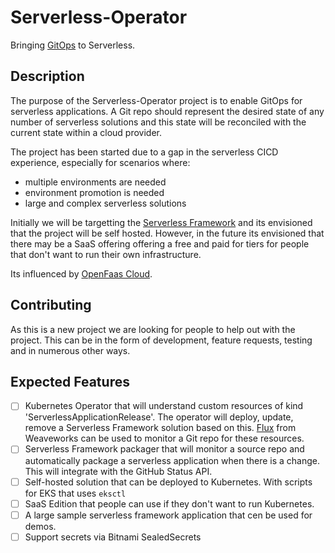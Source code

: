 Serverless-Operator
===================

Bringing [GitOps](https://www.weave.works/blog/what-is-gitops-really) to Serverless.

## Description

The purpose of the Serverless-Operator project is to enable GitOps for serverless applications. A Git repo should represent the desired state of any number of serverless solutions and this state will be reconciled with the current state within a cloud provider. 

The project has been started due to a gap in the serverless CICD experience, especially for scenarios where:
- multiple environments are needed
- environment promotion is needed
- large and complex serverless solutions

Initially we will be targetting the [Serverless Framework](https://serverless.com/) and its envisioned that the project will be self hosted. However, in the future its envisioned that there may be a SaaS offering offering a free and paid for tiers for people that don't want to run their own infrastructure.

Its influenced by [OpenFaas Cloud](https://github.com/openfaas/openfaas-cloud).

## Contributing

As this is a new project we are looking for people to help out with the project. This can be in the form of development, feature requests, testing and in numerous other ways.

## Expected Features

- [ ] Kubernetes Operator that will understand custom resources of kind 'ServerlessApplicationRelease'.  The operator will deploy, update, remove a Serverless Framework solution based on this. [Flux](https://github.com/weaveworks/flux) from Weaveworks can be used to monitor a Git repo for these resources.
- [ ] Serverless Framework packager that will monitor a source repo and automatically package a serverless application when there is a change. This will integrate with the GitHub Status API.
- [ ] Self-hosted solution that can be deployed to Kubernetes. With scripts for EKS that uses `eksctl`
- [ ] SaaS Edition that people can use if they don't want to run Kubernetes.
- [ ] A large sample serverless framework application that cen be used for demos.
- [ ] Support secrets via Bitnami SealedSecrets
